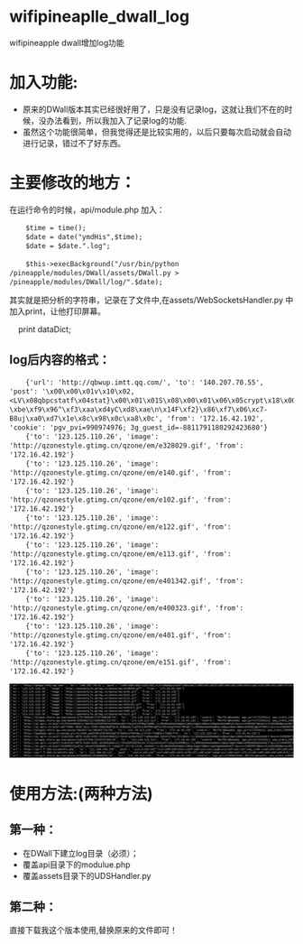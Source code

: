 # wifipineaplle_dwall_log
wifipineapple dwall增加log功能


# 加入功能: 

- 原来的DWall版本其实已经很好用了，只是没有记录log，这就让我们不在的时候，没办法看到，所以我加入了记录log的功能.
- 虽然这个功能很简单，但我觉得还是比较实用的，以后只要每次启动就会自动进行记录，错过不了好东西。



# 主要修改的地方：

在运行命令的时候，api/module.php 加入：

        $time = time();
        $date = date("ymdHis",$time);
        $date = $date.".log";

        $this->execBackground("/usr/bin/python /pineapple/modules/DWall/assets/DWall.py > /pineapple/modules/DWall/log/".$date);
    

其实就是把分析的字符串，记录在了文件中,在assets/WebSocketsHandler.py 中加入print，让他打印屏幕。

     
        print dataDict;


## log后内容的格式：


		{'url': 'http://qbwup.imtt.qq.com/', 'to': '140.207.70.55', 'post': '\x00\x00\x01v\x10\x02,<LV\x08qbpcstatf\x04stat}\x00\x01\x01S\x08\x00\x01\x06\x05crypt\x18\x00\x01\x06\nlist<char>\x1d\x00\x01\x015\r\x00\x01\x010\x9a\x07\x9d8\xca&h>\x12\xa4a\xaex\xe2u17\xd4\x85\x159\xd8l2\xc3A6N\xe0D\x802\x88\x8f1z\xd6\xd0\x05\xf7_J"9Y\x12\xb8\xfa\xe5\x84\x90G\tNA\x90x\x0b`&)\xf1\xb7~\x01\x91L\xa3\xa5*r\xe1\xea3\xb9\xaeQ\xfa\xca&\xd5r\xf3X\xc6]\xca\x8a\x9f\x15\xd3\xf0\x15\xc4\'\x00\xa7\xdd\xfc\xa4K\xeb(\x1e\x89\xf1\x1f\x020\x17\xf5\xde\xa0\x96\x11\xec\x92\xa8\xe0q\x13\xf1\xc62\x04!\xea\xd1\x0b)7\xc8\x16V\x89_\x88\x9e^\xa7\xe1`\x17s\xbcib\x9c\xcf\xec\xd8\x19\xb3p79\xbdg\xb5g\xc6\x16/\\\xc9\xb8\xca\xab\x16n\xfd\xc5\xd7GaX\xc0\xdc\xa0\xf1\xe6k\xa9\xb4\r\x8cI8\x14\xe4\xc54|\x03\xf85~\xad\xedj0u5\x12\xe8>\x91\'\xfb\xe8\xd6\xcb\xcc.\x0b\xa8\xdb\x11\xb2\x16\xb5\'\xc27\x17\xe6o\xbd=\xb9\x8a^\x81\x80\xad;,4\x11\xf5\xc7!RMhx\xba\x82g\xa2\xf7\x94U\x896j\x8fd"\xb8>,\x00uC\xf2\xac\xef\xbeQ;fQo\xa7 \xbe\xf9\x96^\xf3\xaa\xd4yC\xd8\xae\n\x14F\xf2}\x86\xf7\x06\xc7-B8uj\xa0\xd7\x1e\x8c\x98\x0c\xa8\x0c', 'from': '172.16.42.192', 'cookie': 'pgv_pvi=990974976; 3g_guest_id=-8811791180292423680'}
		{'to': '123.125.110.26', 'image': 'http://qzonestyle.gtimg.cn/qzone/em/e328029.gif', 'from': '172.16.42.192'}
		{'to': '123.125.110.26', 'image': 'http://qzonestyle.gtimg.cn/qzone/em/e140.gif', 'from': '172.16.42.192'}
		{'to': '123.125.110.26', 'image': 'http://qzonestyle.gtimg.cn/qzone/em/e102.gif', 'from': '172.16.42.192'}
		{'to': '123.125.110.26', 'image': 'http://qzonestyle.gtimg.cn/qzone/em/e122.gif', 'from': '172.16.42.192'}
		{'to': '123.125.110.26', 'image': 'http://qzonestyle.gtimg.cn/qzone/em/e113.gif', 'from': '172.16.42.192'}
		{'to': '123.125.110.26', 'image': 'http://qzonestyle.gtimg.cn/qzone/em/e401342.gif', 'from': '172.16.42.192'}
		{'to': '123.125.110.26', 'image': 'http://qzonestyle.gtimg.cn/qzone/em/e400323.gif', 'from': '172.16.42.192'}
		{'to': '123.125.110.26', 'image': 'http://qzonestyle.gtimg.cn/qzone/em/e401.gif', 'from': '172.16.42.192'}
		{'to': '123.125.110.26', 'image': 'http://qzonestyle.gtimg.cn/qzone/em/e151.gif', 'from': '172.16.42.192'}


![](demo.png)


# 使用方法:(两种方法) 

## 第一种：

- 在DWall下建立log目录（必须）；
- 覆盖api目录下的modulue.php
- 覆盖assets目录下的UDSHandler.py 

## 第二种：

直接下载我这个版本使用,替换原来的文件即可！
